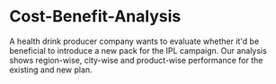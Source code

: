 # Cost-Benefit-Analysis
A health drink producer company wants to evaluate whether it'd be beneficial to introduce a new pack for the IPL campaign. Our analysis shows region-wise, city-wise and product-wise performance for the existing and new plan.
